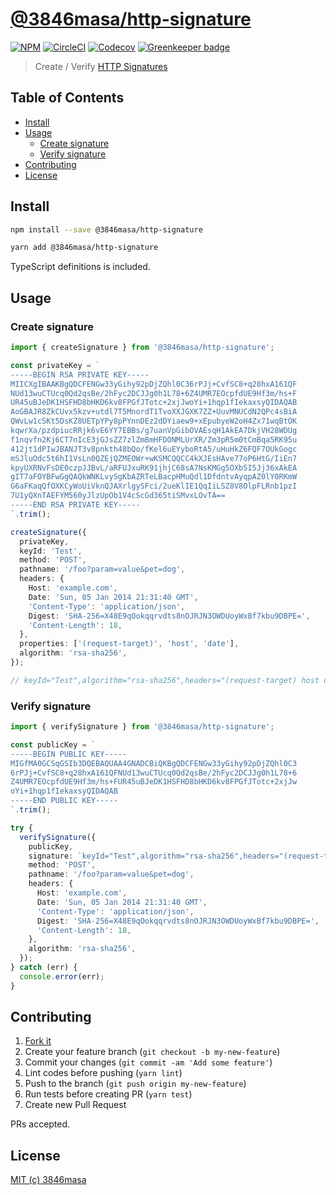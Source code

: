 # [@3846masa/http-signature](https://www.npmjs.com/package/@3846masa/http-signature) <!-- omit in toc -->

[![NPM](https://nodei.co/npm/@3846masa/http-signature.png?mini=true)](https://www.npmjs.com/package/@3846masa/http-signature)
[![CircleCI](https://flat.badgen.net/circleci/github/3846masa/http-signature)](https://circleci.com/gh/3846masa/http-signature)
[![Codecov](https://flat.badgen.net/codecov/c/github/3846masa/http-signature)](https://codecov.io/gh/3846masa/http-signature) [![Greenkeeper badge](https://badges.greenkeeper.io/3846masa/http-signature.svg)](https://greenkeeper.io/)

> Create / Verify [HTTP Signatures](https://tools.ietf.org/html/draft-cavage-http-signatures-10)

## Table of Contents <!-- omit in toc -->

- [Install](#install)
- [Usage](#usage)
  - [Create signature](#create-signature)
  - [Verify signature](#verify-signature)
- [Contributing](#contributing)
- [License](#license)

## Install

```bash
npm install --save @3846masa/http-signature
```

```bash
yarn add @3846masa/http-signature
```

TypeScript definitions is included.

## Usage

### Create signature

```ts
import { createSignature } from '@3846masa/http-signature';

const privateKey = `
-----BEGIN RSA PRIVATE KEY-----
MIICXgIBAAKBgQDCFENGw33yGihy92pDjZQhl0C36rPJj+CvfSC8+q28hxA161QF
NUd13wuCTUcq0Qd2qsBe/2hFyc2DCJJg0h1L78+6Z4UMR7EOcpfdUE9Hf3m/hs+F
UR45uBJeDK1HSFHD8bHKD6kv8FPGfJTotc+2xjJwoYi+1hqp1fIekaxsyQIDAQAB
AoGBAJR8ZkCUvx5kzv+utdl7T5MnordT1TvoXXJGXK7ZZ+UuvMNUCdN2QPc4sBiA
QWvLw1cSKt5DsKZ8UETpYPy8pPYnnDEz2dDYiaew9+xEpubyeW2oH4Zx71wqBtOK
kqwrXa/pzdpiucRRjk6vE6YY7EBBs/g7uanVpGibOVAEsqH1AkEA7DkjVH28WDUg
f1nqvfn2Kj6CT7nIcE3jGJsZZ7zlZmBmHFDONMLUrXR/Zm3pR5m0tCmBqa5RK95u
412jt1dPIwJBANJT3v8pnkth48bQo/fKel6uEYyboRtA5/uHuHkZ6FQF7OUkGogc
mSJluOdc5t6hI1VsLn0QZEjQZMEOWr+wKSMCQQCC4kXJEsHAve77oP6HtG/IiEn7
kpyUXRNvFsDE0czpJJBvL/aRFUJxuRK91jhjC68sA7NsKMGg5OXb5I5Jj36xAkEA
gIT7aFOYBFwGgQAQkWNKLvySgKbAZRTeLBacpHMuQdl1DfdntvAyqpAZ0lY0RKmW
G6aFKaqQfOXKCyWoUiVknQJAXrlgySFci/2ueKlIE1QqIiLSZ8V8OlpFLRnb1pzI
7U1yQXnTAEFYM560yJlzUpOb1V4cScGd365tiSMvxLOvTA==
-----END RSA PRIVATE KEY-----
`.trim();

createSignature({
  privateKey,
  keyId: 'Test',
  method: 'POST',
  pathname: '/foo?param=value&pet=dog',
  headers: {
    Host: 'example.com',
    Date: 'Sun, 05 Jan 2014 21:31:40 GMT',
    'Content-Type': 'application/json',
    Digest: 'SHA-256=X48E9qOokqqrvdts8nOJRJN3OWDUoyWxBf7kbu9DBPE=',
    'Content-Length': 18,
  },
  properties: ['(request-target)', 'host', 'date'],
  algorithm: 'rsa-sha256',
});

// keyId="Test",algorithm="rsa-sha256",headers="(request-target) host date",signature="qdx+H7PHHDZgy4y/Ahn9Tny9V3GP6YgBPyUXMmoxWtLbHpUnXS2mg2+SbrQDMCJypxBLSPQR2aAjn7ndmw2iicw3HMbe8VfEdKFYRqzic+efkb3nndiv/x1xSHDJWeSWkx3ButlYSuBskLu6kd9Fswtemr3lgdDEmn04swr2Os0="
```

### Verify signature

```ts
import { verifySignature } from '@3846masa/http-signature';

const publicKey = `
-----BEGIN PUBLIC KEY-----
MIGfMA0GCSqGSIb3DQEBAQUAA4GNADCBiQKBgQDCFENGw33yGihy92pDjZQhl0C3
6rPJj+CvfSC8+q28hxA161QFNUd13wuCTUcq0Qd2qsBe/2hFyc2DCJJg0h1L78+6
Z4UMR7EOcpfdUE9Hf3m/hs+FUR45uBJeDK1HSFHD8bHKD6kv8FPGfJTotc+2xjJw
oYi+1hqp1fIekaxsyQIDAQAB
-----END PUBLIC KEY-----
`.trim();

try {
  verifySignature({
    publicKey,
    signature: `keyId="Test",algorithm="rsa-sha256",headers="(request-target) host date",signature="qdx+H7PHHDZgy4y/Ahn9Tny9V3GP6YgBPyUXMmoxWtLbHpUnXS2mg2+SbrQDMCJypxBLSPQR2aAjn7ndmw2iicw3HMbe8VfEdKFYRqzic+efkb3nndiv/x1xSHDJWeSWkx3ButlYSuBskLu6kd9Fswtemr3lgdDEmn04swr2Os0="`,
    method: 'POST',
    pathname: '/foo?param=value&pet=dog',
    headers: {
      Host: 'example.com',
      Date: 'Sun, 05 Jan 2014 21:31:40 GMT',
      'Content-Type': 'application/json',
      Digest: 'SHA-256=X48E9qOokqqrvdts8nOJRJN3OWDUoyWxBf7kbu9DBPE=',
      'Content-Length': 18,
    },
    algorithm: 'rsa-sha256',
  });
} catch (err) {
  console.error(err);
}
```

## Contributing

1. [Fork it](http://github.com/3846masa/http-signature/fork)
2. Create your feature branch (`git checkout -b my-new-feature`)
3. Commit your changes (`git commit -am 'Add some feature'`)
4. Lint codes before pushing (`yarn lint`)
5. Push to the branch (`git push origin my-new-feature`)
6. Run tests before creating PR (`yarn test`)
7. Create new Pull Request

PRs accepted.

## License

[MIT (c) 3846masa](https://github.com/3846masa/http-signature/blob/master/LICENSE)
